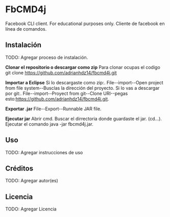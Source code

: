 # FbCMD4j

Facebook CLI client. For educational purposes only.
Cliente de facebook en línea de comandos.

## Instalación

TODO: Agregar proceso de instalación.

**Clonar el repositorio o descargar como zip**
Para clonar ocupas el codigo 
git clone https://github.com/adrianhdz14/fbcmd4j.git

**Importar a Eclipse**
  Si lo descargaste como zip:.
  File--import--Open project from file system--Busclas la dirección del proyecto.
  Si lo vas a descargar por git:.
  File--import--Proyect from git--Clone URI--pegas esto:https://github.com/adrianhdz14/fbcmd4j.git.
   
   **Exportar .jar**
   File--Export--Runnable JAR file.

**Ejecutar jar**
Abrir cmd.
Buscar el dirrectoria donde guardaste el jar. (cd...).
Ejecutar el comando java -jar fbcmd4j.jar.

## Uso

TODO: Agregar instrucciones de uso



## Créditos

TODO: Agregar autor(es)



## Licencia

TODO: Agregar Licencia

                      
